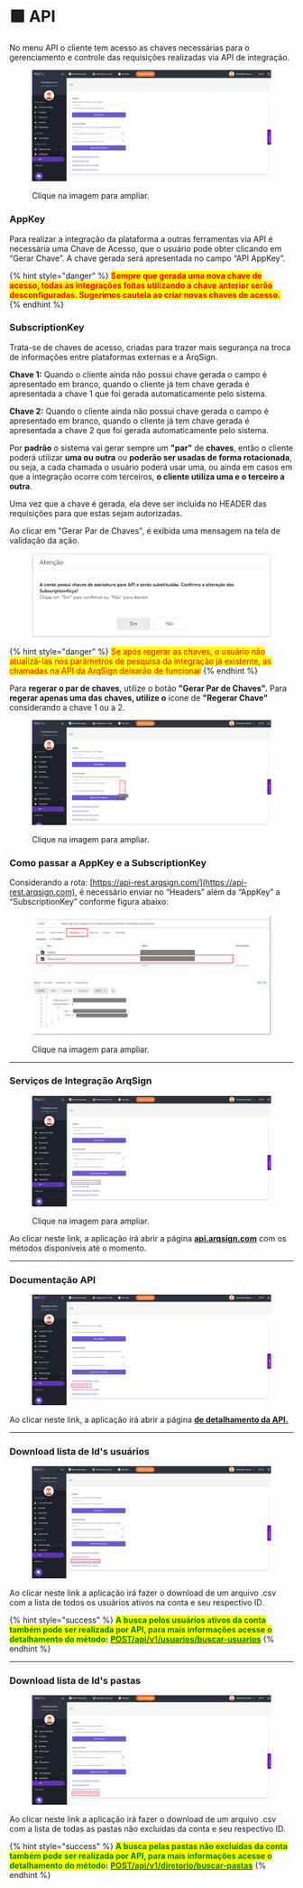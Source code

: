 # 🟪 API

No menu API o cliente tem acesso as chaves necessárias para o gerenciamento e controle das requisições realizadas via API de integração.

<figure><img src="../../../.gitbook/assets/image (256).png" alt=""><figcaption><p>Clique na imagem para ampliar.</p></figcaption></figure>

### **AppKey**

Para realizar a integração da plataforma a outras ferramentas via API é necessária uma Chave de Acesso,  que o usuário pode obter clicando em “Gerar Chave”. A chave gerada será apresentada no campo “API AppKey”.

{% hint style="danger" %}
<mark style="color:red;">**Sempre que gerada uma nova chave de acesso, todas as integrações feitas utilizando a chave anterior serão desconfiguradas. Sugerimos cautela ao criar novas chaves de acesso.**</mark>
{% endhint %}

### **SubscriptionKey**

Trata-se de chaves de acesso, criadas para trazer mais segurança na troca de informações entre plataformas externas e a ArqSign. &#x20;

**Chave 1:** Quando o cliente ainda não possui chave gerada o campo é apresentado em branco, quando o cliente já tem chave gerada é apresentada a chave 1 que foi gerada automaticamente pelo sistema.

**Chave 2:** Quando o cliente ainda não possui chave gerada o campo é apresentado em branco, quando o cliente já tem chave gerada é apresentada a chave 2 que foi gerada automaticamente pelo sistema.

Por **padrão** o sistema vai gerar sempre um **"par"** de **chaves**, então o cliente poderá utilizar **uma ou outra** ou **poderão ser usadas de forma rotacionada**, ou seja, a cada chamada o usuário poderá usar uma, ou ainda em casos em que a integração ocorre com terceiros, **o cliente utiliza uma e o terceiro a outra**.

Uma vez que a chave é gerada, ela deve ser incluída no HEADER das requisições para que estas sejam autorizadas.

Ao clicar em "Gerar Par de Chaves", é exibida uma mensagem na tela de validação da ação.

<figure><img src="../../../.gitbook/assets/image (257).png" alt=""><figcaption></figcaption></figure>

{% hint style="danger" %}
<mark style="color:red;">Se após regerar as chaves, o usuário não atualizá-las nos parâmetros de pesquisa da integração já existente, as chamadas na API da ArqSign deixarão de funcionar</mark>
{% endhint %}

Para **regerar o par de chaves**, utilize o botão **"Gerar Par de Chaves".** Para **regerar apenas uma das chaves, utilize o** ícone de **"Regerar Chave"** considerando a chave 1 ou a 2.

<figure><img src="../../../.gitbook/assets/image (258).png" alt=""><figcaption><p>Clique na imagem para ampliar.</p></figcaption></figure>

### Como passar a AppKey e a SubscriptionKey

Considerando a rota: [https://api-rest.arqsign.com/](https://api-rest.arqsign.com), é necessário enviar no “Headers” além da “AppKey” a “SubscriptionKey” conforme figura abaixo:

<figure><img src="../../../.gitbook/assets/image (25).png" alt=""><figcaption><p>Clique na imagem para ampliar.</p></figcaption></figure>

***

### Serviços de Integração ArqSign

<figure><img src="../../../.gitbook/assets/image (52).png" alt=""><figcaption><p>Clique na imagem para ampliar.</p></figcaption></figure>

Ao clicar neste link, a aplicação irá abrir a página [**api.arqsign.com**](https://api.arqsign.com/index.html) com os métodos disponíveis até o momento.

***

### Documentação API

<figure><img src="../../../.gitbook/assets/image (53).png" alt=""><figcaption></figcaption></figure>

Ao clicar neste link, a aplicação irá abrir a página [**de detalhamento da API.**](../)

***

### Download lista de Id's usuários

<figure><img src="../../../.gitbook/assets/image (50).png" alt=""><figcaption></figcaption></figure>

Ao clicar neste link a aplicação irá fazer o download de um arquivo .csv com a lista de todos os usuários ativos na conta e seu respectivo ID.

{% hint style="success" %}
<mark style="color:green;">**A busca pelos usuários ativos da conta também pode ser realizada por API, para mais informações acesse o detalhamento do método:**</mark> [<mark style="color:green;">**POST/api/v1/usuarios/buscar-usuarios**</mark>](https://arquivar.gitbook.io/manual-arqsign/\~/changes/kWiQBotJ7NkdrQc7NWAg/administracao/integracoes/api/metodos-disponiveis-na-api/3.-usuarios/3.1.post-api-v1-usuarios-buscar-usuarios)
{% endhint %}

***

### Download lista de Id's pastas

<figure><img src="../../../.gitbook/assets/image (51).png" alt=""><figcaption></figcaption></figure>

Ao clicar neste link a aplicação irá fazer o download de um arquivo .csv com a lista de todas as pastas não excluídas da conta e seu respectivo ID.

{% hint style="success" %}
<mark style="color:green;">**A busca pelas pastas não excluídas da conta também pode ser realizada por API, para mais informações acesse o detalhamento do método:**</mark> [<mark style="color:green;">**POST/api/v1/diretorio/buscar-pastas**</mark>](https://arquivar.gitbook.io/manual-arqsign/\~/changes/kWiQBotJ7NkdrQc7NWAg/administracao/integracoes/api/metodos-disponiveis-na-api/2.-diretorios/2.1.post-api-v1-diretorio-buscar-pastas)
{% endhint %}
